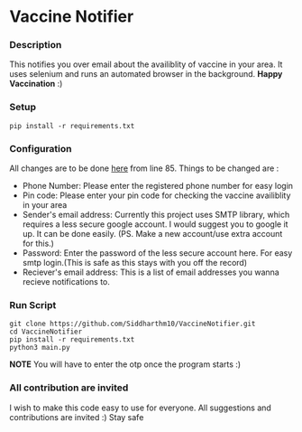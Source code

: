 # Vaccine Notifier 
### Description
This notifies you over email about the availiblity of vaccine in your area. It uses selenium and runs an automated browser in the background.
 **Happy Vaccination** :)

### Setup
```pip install -r requirements.txt```

### Configuration
All changes are to be done [here](main.py) from line 85.
Things to be changed are :
- Phone Number: Please enter the registered phone number for easy login
- Pin code: Please enter your pin code for checking the vaccine availiblity in your area
- Sender's email address: Currently this project uses SMTP library, which requires a less secure google account. I would suggest you to google it up. It can be done easily. (PS. Make a new account/use extra account for this.)
- Password: Enter the password of the less secure account here. For easy smtp login.(This is safe as this stays with you off the record)
- Reciever's email address: This is a list of email addresses you wanna recieve notifications to.
  
### Run Script
```
git clone https://github.com/Siddharthm10/VaccineNotifier.git
cd VaccineNotifier
pip install -r requirements.txt
python3 main.py
```
**NOTE** You will have to enter the otp once the program starts :)

### All contribution are invited 
I wish to make this code easy to use for everyone. All suggestions and contributions are invited :)
Stay safe 